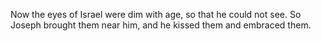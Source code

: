 Now the eyes of Israel were dim with age, so that he could not see. So Joseph brought them near him, and he kissed them and embraced them.
